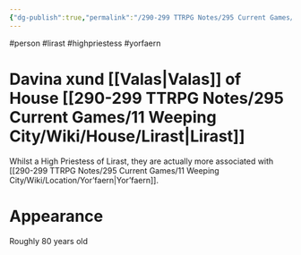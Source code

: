 ```yaml
---
{"dg-publish":true,"permalink":"/290-299 TTRPG Notes/295 Current Games/11 Weeping City/Wiki/Person/Davina/"}
---
```



#person #lirast #highpriestess #yorfaern 

# Davina xund [[Valas\|Valas]] of House [[290-299 TTRPG Notes/295 Current Games/11 Weeping City/Wiki/House/Lirast\|Lirast]]

Whilst a High Priestess of Lirast, they are actually more associated with [[290-299 TTRPG Notes/295 Current Games/11 Weeping City/Wiki/Location/Yor’faern\|Yor’faern]].

# Appearance

Roughly 80 years old